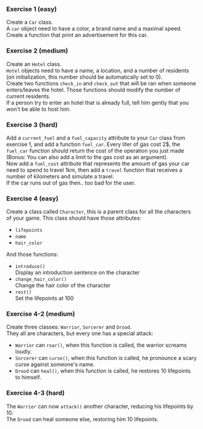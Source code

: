 ### Exercise 1 (easy)

Create a `Car` class.  
A `car` object need to have a color, a brand name and a maximal speed.  
Create a function that print an advertisement for this car.

### Exercise 2 (medium)

Create an `Hotel` class.  
`Hotel` objects need to have a name, a location, and a number of residents (on initialization, this number should be automatically set to 0).  
Create two functions `check_in` and `check_out` that will be ran when someone enters/leaves the hotel. Those functions should modify the number of current residents.  
If a person try to enter an hotel that is already full, tell him gently that you won't be able to host him.  

### Exercise 3 (hard)
Add a `current_fuel` and a `fuel_capacity` attribute to your `Car` class from exercise 1, and add a function `fuel_car`. Every liter of gas cost 2$, the `fuel_car` function should return the cost of the operation you just made (Bonus: You can also add a limit to the gas cost as an argument).  
Now add a `fuel_cost` attribute that represents the amount of gas your car need to spend to travel 1km, then add a `travel` function that receives a number of kilometers and simulate a travel.  
If the car runs out of gas then.. too bad for the user.


### Exercise 4 (easy)
Create a class called `Character`, this is a parent class for all the characters of your game.
This class should have those attributes:
- `lifepoints`
- `name`
- `hair_color`  


And those functions:
- `introduce()`  
Display an introduction sentence on the character  
-  `change_hair_color()`  
Change the hair color of the character
-  `rest()`  
Set the lifepoints at 100

### Exercise 4-2 (medium)
Create three classes: `Warrior`, `Sorcerer` and `Drood`.  
They all are characters, but every one has a special attack:  
-  `Warrior` can `roar()`, when this function is called, the warrior screams loudly.
-  `Sorcerer` can `curse()`, when this function is called, he pronounce a scary curse against someone's name.
-  `Drood` can `heal()`, when this function is called, he restores 10 lifepoints to himself.

### Exercise 4-3 (hard)
The `Warrior` can now `attack()` another character, reducing his lifepoints by 10.  
The `Drood` can heal someone else, restoring him 10 lifepoints.
